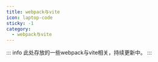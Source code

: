 ```yaml
---
title: webpack与vite
icon: laptop-code
sticky: -1
category:
  - webpack与vite
---
```

::: info
此处存放的一些webpack与vite相关，持续更新中。
:::
<Catalog  />
